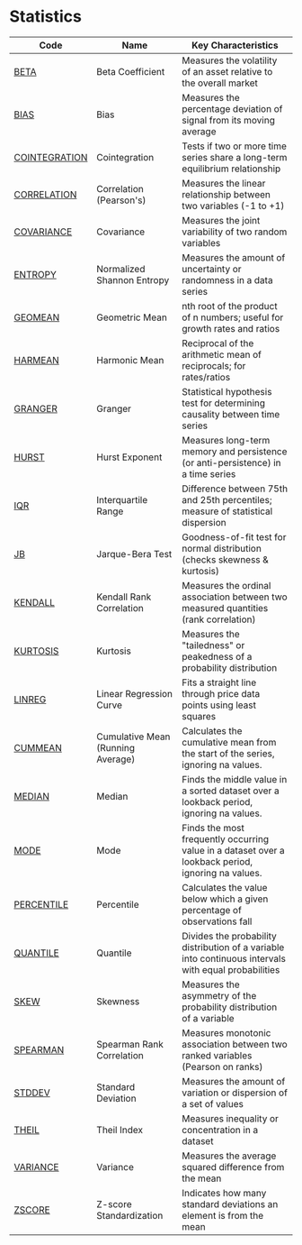 # Statistics

| Code          | Name                                     | Key Characteristics                                                                            |
|---------------|------------------------------------------|------------------------------------------------------------------------------------------------|
| [BETA](/indicators/statistics/beta.md)                   | Beta Coefficient | Measures the volatility of an asset relative to the overall market                             |
| [BIAS](/indicators/statistics/bias.md)                   | Bias | Measures the percentage deviation of signal from its moving average |
| [COINTEGRATION](/indicators/statistics/cointegration.md) | Cointegration | Tests if two or more time series share a long-term equilibrium relationship                     |
| [CORRELATION](/indicators/statistics/correlation.md)     | Correlation (Pearson's) | Measures the linear relationship between two variables (-1 to +1)                               |
| [COVARIANCE](/indicators/statistics/covariance.md)       | Covariance | Measures the joint variability of two random variables                                         |
| [ENTROPY](/indicators/statistics/entropy.md)             | Normalized Shannon Entropy | Measures the amount of uncertainty or randomness in a data series                               |
| [GEOMEAN](/indicators/statistics/geomean.md)             | Geometric Mean              | nth root of the product of n numbers; useful for growth rates and ratios                       |
| [HARMEAN](/indicators/statistics/harmean.md)             | Harmonic Mean               | Reciprocal of the arithmetic mean of reciprocals; for rates/ratios                             |
| [GRANGER](/indicators/statistics/granger.md)             | Granger | Statistical hypothesis test for determining causality between time series                       |
| [HURST](/indicators/statistics/hurst.md)                 | Hurst Exponent              | Measures long-term memory and persistence (or anti-persistence) in a time series                 |
| [IQR](/indicators/statistics/iqr.md)                     | Interquartile Range         | Difference between 75th and 25th percentiles; measure of statistical dispersion                 |
| [JB](/indicators/statistics/jb.md)                       | Jarque-Bera Test | Goodness-of-fit test for normal distribution (checks skewness & kurtosis)             |
| [KENDALL](/indicators/statistics/kendall.md)             | Kendall Rank Correlation    | Measures the ordinal association between two measured quantities (rank correlation)             |
| [KURTOSIS](/indicators/statistics/kurtosis.md)           | Kurtosis | Measures the "tailedness" or peakedness of a probability distribution                           |
| [LINREG](/indicators/statistics/linreg.md)               | Linear Regression Curve | Fits a straight line through price data points using least squares                             |
| [CUMMEAN](/indicators/statistics/cummean.md)             | Cumulative Mean (Running Average)   | Calculates the cumulative mean from the start of the series, ignoring na values.      |
| [MEDIAN](/indicators/statistics/median.md)               | Median                      | Finds the middle value in a sorted dataset over a lookback period, ignoring na values. |
| [MODE](/indicators/statistics/mode.md)                   | Mode                        | Finds the most frequently occurring value in a dataset over a lookback period, ignoring na values. |
| [PERCENTILE](/indicators/statistics/percentile.md)       | Percentile                  | Calculates the value below which a given percentage of observations fall                       |
| [QUANTILE](/indicators/statistics/quantile.md)           | Quantile                    | Divides the probability distribution of a variable into continuous intervals with equal probabilities |
| [SKEW](/indicators/statistics/skew.md)                   | Skewness                    | Measures the asymmetry of the probability distribution of a variable                             |
| [SPEARMAN](/indicators/statistics/spearman.md)           | Spearman Rank Correlation | Measures monotonic association between two ranked variables (Pearson on ranks)             |
| [STDDEV](/indicators/statistics/stddev.md)               | Standard Deviation          | Measures the amount of variation or dispersion of a set of values                                |
| [THEIL](/indicators/statistics/theil.md)                 | Theil Index                 | Measures inequality or concentration in a dataset                                              |
| [VARIANCE](/indicators/statistics/variance.md)           | Variance                    | Measures the average squared difference from the mean                                          |
| [ZSCORE](/indicators/statistics/zscore.md)               | Z-score Standardization     | Indicates how many standard deviations an element is from the mean                             |
